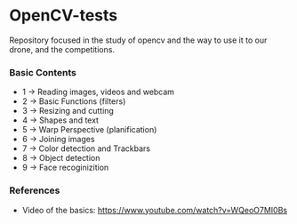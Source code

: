 # OpenCV-tests

Repository focused in the study of opencv and the way to use it to our drone, and the competitions.

### Basic Contents
- 1 -> Reading images, videos and webcam
- 2 -> Basic Functions (filters)
- 3 -> Resizing and cutting
- 4 -> Shapes and text
- 5 -> Warp Perspective (planification)
- 6 -> Joining images
- 7 -> Color detection and Trackbars
- 8 -> Object detection
- 9 -> Face recoginizition

### References
- Video of the basics: https://www.youtube.com/watch?v=WQeoO7MI0Bs
